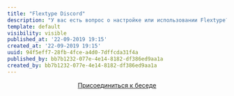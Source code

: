 ```yaml
---
title: "Flextype Discord"
description: "У вас есть вопрос о настройке или использовании Flextype? Мы сделаем все возможное, чтобы помочь вам. Также здесь вы можете начать обсуждение разработки ядра, плагинов и тем."
template: default
visibility: visible
published_at: '22-09-2019 19:15'
created_at: '22-09-2019 19:15'
uuid: 94f5eff7-28fb-4fce-a4d0-7dffcda31f4a
published_by: bb7b1232-077e-4e14-8182-df386ed9aa1a
created_by: bb7b1232-077e-4e14-8182-df386ed9aa1a
---
```


<center>
<a class="pl-6 pr-6 pt-2 pb-2 button text-base" href="https://discord.gg/CCKPKVG">Присоединиться к беседе</a>
</center>
